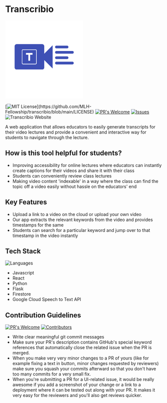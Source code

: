 # Transcribio 

![Transcribio Logo](transcribio-web/media/Transcribio.png)

[![MIT License](https://img.shields.io/apm/l/atomic-design-ui.svg?)](https://github.com/MLH-Fellowship/transcribio/blob/main/LICENSE) 
[![PR's Welcome](https://img.shields.io/badge/PRs-welcome-brightgreen.svg?style=flat)](https://github.com/MLH-Fellowship/transcribio/pulls)
[![Issues](https://img.shields.io/github/issues-raw/MLH-Fellowship/transcribio)](https://github.com/MLH-Fellowship/transcribio/issues) 
![Transcribio Website](https://img.shields.io/website?url=https%3A%2F%2Ftranscribio-mlh.web.app%2F)

A web application that allows educators to easily generate transcripts for their video lectures and provide a convenient and interactive way for students to navigate through the lecture.

## How is this tool helpful for students?

- Improving accessibility for online lectures where educators can instantly create captions for their videos and share it with their class
- Students can conveniently review class lectures 
- Making video content 'indexable' in a way where the class can find the topic off a video easily without hassle on the educators' end

## Key Features

- Upload a link to a video on the cloud or upload your own video
- Our app extracts the relevant keywords from the video and provides timestamps for the same
- Students can search for a particular keyword and jump over to that timestamp in the video instantly

## Tech Stack
![Languages](https://img.shields.io/github/languages/count/MLH-Fellowship/transcribio)
- Javascript
- React
- Python
- Flask
- Firestore
- Google Cloud Speech to Text API

## Contribution Guidelines
[![PR's Welcome](https://img.shields.io/github/issues-pr-raw/MLH-Fellowship/transcribio)]()
[![Contributors](https://img.shields.io/github/contributors/MLH-Fellowship/transcribio)]()


- Write clear meaningful git commit messages
- Make sure your PR's description contains GitHub's special keyword references that automatically close the related issue when the PR is merged. 
- When you make very very minor changes to a PR of yours (like for example fixing a text in button, minor changes requested by reviewers) make sure you squash your commits afterward so that you don't have too many commits for a very small fix.
- When you're submitting a PR for a UI-related issue, it would be really awesome if you add a screenshot of your change or a link to a deployment where it can be tested out along with your PR. It makes it very easy for the reviewers and you'll also get reviews quicker.

